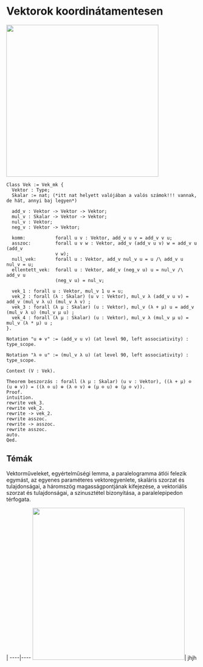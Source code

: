 # Vektorok koordinátamentesen 

<img src="https://github.com/mozow01/mat_a1/blob/main/1_het/vektor_1.png" width=400>

````coq
Class Vek := Vek_mk {
  Vektor : Type;
  Skalar := nat; (*itt nat helyett valójában a valós számok!!! vannak, de hát, annyi baj legyen*)

  add_v : Vektor -> Vektor -> Vektor;
  mul_v : Skalar -> Vektor -> Vektor;
  nul_v : Vektor;
  neg_v : Vektor -> Vektor;

  komm:           forall u v : Vektor, add_v u v = add_v v u;
  asszoc:         forall u v w : Vektor, add_v (add_v u v) w = add_v u (add_v
                  v w);
  null_vek:       forall u : Vektor, add_v nul_v u = u /\ add_v u nul_v = u;
  ellentett_vek:  forall u : Vektor, add_v (neg_v u) u = nul_v /\ add_v u 
                  (neg_v u) = nul_v;

  vek_1 : forall u : Vektor, mul_v 1 u = u;
  vek_2 : forall (λ : Skalar) (u v : Vektor), mul_v λ (add_v u v) = add_v (mul_v λ u) (mul_v λ v) ;
  vek_3 : forall (λ μ : Skalar) (u : Vektor), mul_v (λ + μ) u = add_v (mul_v λ u) (mul_v μ u) ;
  vek_4 : forall (λ μ : Skalar) (u : Vektor), mul_v λ (mul_v μ u) = mul_v (λ * μ) u ;
}.

Notation "u ⊕ v" := (add_v u v) (at level 90, left associativity) : type_scope.

Notation "λ ⊙ u" := (mul_v λ u) (at level 90, left associativity) : type_scope.

Context (V : Vek).

Theorem beszorzás : forall (λ μ : Skalar) (u v : Vektor), ((λ + μ) ⊙ (u ⊕ v)) = ((λ ⊙ u) ⊕ (λ ⊙ v) ⊕ (μ ⊙ u) ⊕ (μ ⊙ v)).
Proof.
intuition.
rewrite vek_3.
rewrite vek_2.
rewrite -> vek_2.
rewrite asszoc.
rewrite -> asszoc.
rewrite asszoc.
auto.
Qed.
````
## Témák 

Vektorműveleket, egyértelműségi lemma, a paralelogramma átlói felezik egymást, az egyenes paraméteres vektoregyenlete, skaláris szorzat és tulajdonságai, a háromszög magasságpontjának kifejezése, a vektoriális szorzat és tulajdonságai, a szinusztétel bizonyítása, a paralelepipedon térfogata.

 | 
----|----
<img src="https://github.com/mozow01/mat_a1/blob/main/1_het/vektor_1.png" width=400>| jhjh 

